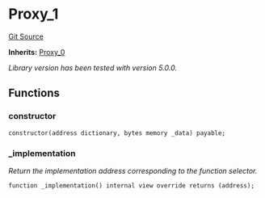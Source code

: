 # Proxy_1
[Git Source](https://github.com/metacontract/mc/blob/main/src/devkit/Flattened.sol)

**Inherits:**
[Proxy_0](abstract.Proxy_0.md)

*Library version has been tested with version 5.0.0.*


## Functions
### constructor


```solidity
constructor(address dictionary, bytes memory _data) payable;
```

### _implementation

*Return the implementation address corresponding to the function selector.*


```solidity
function _implementation() internal view override returns (address);
```

